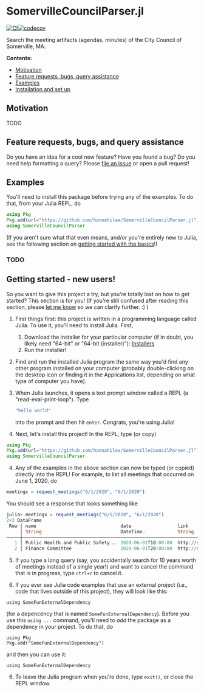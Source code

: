 # SomervilleCouncilParser.jl

[![CI](https://github.com/hannahilea/SomervilleCouncilParser.jl/actions/workflows/CI.yml/badge.svg)](https://github.com/hannahilea/SomervilleCouncilParser.jl/actions/workflows/CI.yml)[![codecov](https://codecov.io/gh/hannahilea/SomervilleCouncilParser.jl/branch/main/graph/badge.svg?token=tkZevnibtf)](https://codecov.io/gh/hannahilea/SomervilleCouncilParser.jl)

Search the meeting artifacts (agendas, minutes) of the City Council of Somerville, MA.

**Contents:**

- [Motivation](#motivation)
- [Feature requests, bugs, query assistance](#feature-requests-bugs-and-query-assistance)
- [Examples](#examples)
- [Installation and set up](#getting-started)

## Motivation
TODO

## Feature requests, bugs, and query assistance

Do you have an idea for a cool new feature? Have you found a bug? Do you need help formatting a query? Please [file an issue](https://github.com/hannahilea/SomervilleCouncilParser.jl/issues/new/choose) or open a pull request!

## Examples

You'll need to install this package before trying any of the examples. To do that, from your Julia REPL, do
```julia
using Pkg
Pkg.add(url="https://github.com/hannahilea/SomervilleCouncilParser.jl")
using SomervilleCouncilParser
```
(If you aren't sure what that even means, and/or you're entirely new to Julia, see the following section on [getting started with the basics](#getting-started-new-users)!)

### TODO


## Getting started - new users!
So you want to give this project a try, but you're totally lost on how to get started? This section is for you! (If you're still confused after reading this section, please [let me know](https://github.com/hannahilea/SomervilleCouncilParser.jl/issues/new/choose) so we can clarify further. :) )

1. First things first: this project is written in a programming language called Julia. To use it, you'll need to install Julia. First,
    1. Download the installer for your particular computer (if in doubt, you likely need "64-bit" or "64-bit (installer)"): [Installers](https://julialang.org/downloads/#current_stable_release)
    2. Run the installer!

2. Find and run the installed Julia program the same way you'd find any other program installed on your computer (probably double-clicking on the desktop icon or finding it in the Applications list, depending on what type of computer you have). 

3. When Julia launches, it opens a text prompt window called a REPL (a "read-eval-print-loop"). Type
    ```julia
    "hello world"
    ```
    into the prompt and then hit `enter`. Congrats, you're using Julia!

4. Next, let's install this project! In the REPL, type (or copy)
```julia
using Pkg
Pkg.add(url="https://github.com/hannahilea/SomervilleCouncilParser.jl")
using SomervilleCouncilParser
```

4. Any of the examples in the above section can now be typed (or copied) directly into the REPL! For example, to list all meetings that occurred on June 1, 2020, do
```julia
meetings = request_meetings("6/1/2020", "6/1/2020")
```
You should see a response that looks something like
```julia
julia> meetings = request_meetings("6/1/2020", "6/1/2020")
2×3 DataFrame
 Row │ name                               date                 link                              
     │ String                             DateTime…            String                            
─────┼───────────────────────────────────────────────────────────────────────────────────────────
   1 │ Public Health and Public Safety …  2020-06-01T18:00:00  http://somervillecityma.iqm2.com…
   2 │ Finance Committee                  2020-06-01T20:00:00  http://somervillecityma.iqm2.com…
```

5. If you type a long query (say, you accidentally search for 10 years worth of meetings instead of a single year!) and want to cancel the command that is in progress, type `ctrl+c` to cancel it.

6. If you ever see Julia code examples that use an external project (i.e., code that lives outside of this project), they will look like this:
```
using SomeFunExternalDependency
```
(for a depencency that is named `SomeFunExternalDependency`). Before you use this `using ...` command, you'll need to _add_ the package as a dependency in your project. To do that, do
```
using Pkg
Pkg.add("SomeFunExternalDependency")
```
and then you can use it:
```
using SomeFunExternalDependency
```

6. To leave the Julia program when you're done, type `exit()`, or close the REPL window.